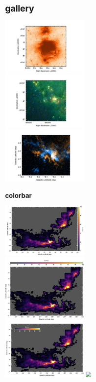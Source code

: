 # gallery


<a href="./recipes/plot-optical-image.ipynb"><img src="./recipes/plot-optical-image.jpg" width="260px"></a>
<a href="./recipes/plot-rgbimage.ipynb"><img src="./recipes/plot-rgbimage.jpg" width="260px"></a>
<a href="./recipes/ccc-red-blue-image.ipynb"><img src="./recipes/ccc-red-blue-image.jpg" width="260px"></a>

## colorbar
<a href="./recipes/colorbar-1.ipynb"><img src="./recipes/colorbar-1.jpg" width="260px"></a>
<a href="./recipes/colorbar-2.ipynb"><img src="./recipes/colorbar-2.jpg" width="260px"></a>
<a href="./recipes/colorbar-3.ipynb"><img src="./recipes/colorbar-3.jpg" width="260px"></a>
<a href="./recipes/colorbar-4.ipynb"><img src="./recipes/colorbar-4.jpg" width="260px"></a>
